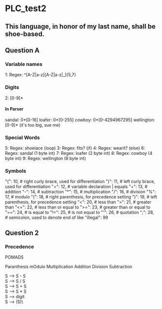 # PLC_test2
## This language, in honor of my last name, shall be shoe-based.

## Question A

### Variable names
1: Regex: ^[A-Z|a-z][A-Z|a-z|_]{5,7}

### Digits
2: [0-9]*
  #### In Parser
  sandal: 0*[0-16]
  loafer: 0*[0-255]
  cowboy: 0*[0-4294967295]
  wellington: [0-9]* (it's too big, sue me)


### Special Words
5: Regex: shoelace (loop)
3: Regex: fits? (if)
4: Regex: wearit? (else)
6: Regex: sandal (1 byte int)
7: Regex: loafer (2 byte int)
8: Regex: cowboy (4 byte int)
9: Regex: wellington (8 byte int)

### Symbols 
"{": 10,  # right curly brace, used for differentiation
"}": 11,  # left curly brace, used for differentiation
"=": 12,  # variable declaration | equals
"+": 13,  # addition
"-": 14,  # subtraction
"*": 15,  # multiplication
"/": 16,  # division
"%": 17,  # modulo
"(": 18,  # right parenthesis, for precedence setting
")": 19,  # left parenthesis, for precedence setting
"<": 20,  # less than
">": 21,  # greater than
"<=": 22,  # less than or equal to
">=": 23,  # greater than or equal to
"==": 24,  # is equal to
"!=": 25,  # is not equal to
"'": 26,  # quotation
";": 28,  # semicolon, used to denote end of like
"illegal": 99

## Question 2

### Precedence 

POMADS

Paranthesis
mOdulo
Multiplication
Addition
Division
Subtraction

S --> S - S\
S --> S / S\
S --> S + S\
S --> S * S\
S --> digit\
S --> (S)\


